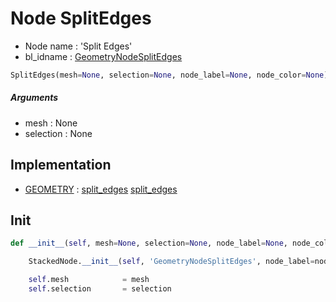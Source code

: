 # Node SplitEdges

- Node name : 'Split Edges'
- bl_idname : [GeometryNodeSplitEdges](https://docs.blender.org/api/current/bpy.types.GeometryNodeSplitEdges.html)


``` python
SplitEdges(mesh=None, selection=None, node_label=None, node_color=None)
```
##### Arguments

- mesh : None
- selection : None

## Implementation

- [GEOMETRY](/docs/GeoNodes/socket_GEOMETRY.md) : [split_edges](/docs/GeoNodes/socket_GEOMETRY.md#split_edges) [split_edges](/docs/GeoNodes/socket_GEOMETRY.md#split_edges)

## Init

``` python
def __init__(self, mesh=None, selection=None, node_label=None, node_color=None):

    StackedNode.__init__(self, 'GeometryNodeSplitEdges', node_label=node_label, node_color=node_color)

    self.mesh            = mesh
    self.selection       = selection
```
